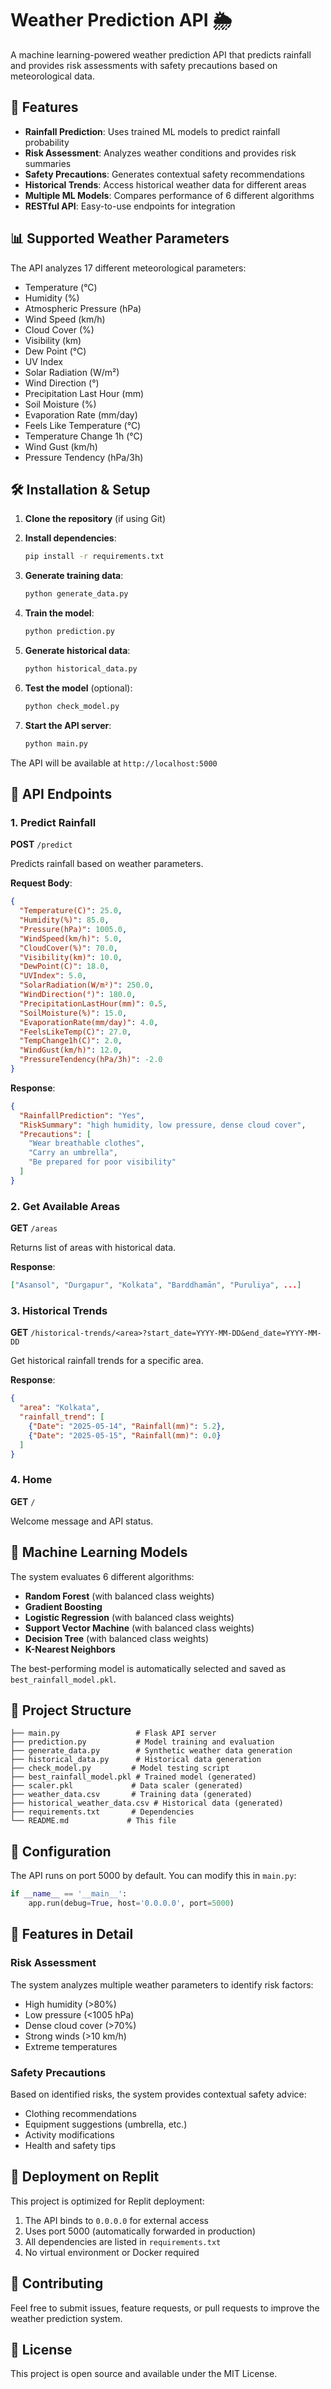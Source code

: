
# Weather Prediction API 🌦️

A machine learning-powered weather prediction API that predicts rainfall and provides risk assessments with safety precautions based on meteorological data.

## 🚀 Features

- **Rainfall Prediction**: Uses trained ML models to predict rainfall probability
- **Risk Assessment**: Analyzes weather conditions and provides risk summaries
- **Safety Precautions**: Generates contextual safety recommendations
- **Historical Trends**: Access historical weather data for different areas
- **Multiple ML Models**: Compares performance of 6 different algorithms
- **RESTful API**: Easy-to-use endpoints for integration

## 📊 Supported Weather Parameters

The API analyzes 17 different meteorological parameters:
- Temperature (°C)
- Humidity (%)
- Atmospheric Pressure (hPa)
- Wind Speed (km/h)
- Cloud Cover (%)
- Visibility (km)
- Dew Point (°C)
- UV Index
- Solar Radiation (W/m²)
- Wind Direction (°)
- Precipitation Last Hour (mm)
- Soil Moisture (%)
- Evaporation Rate (mm/day)
- Feels Like Temperature (°C)
- Temperature Change 1h (°C)
- Wind Gust (km/h)
- Pressure Tendency (hPa/3h)

## 🛠️ Installation & Setup

1. **Clone the repository** (if using Git)
2. **Install dependencies**:
   ```bash
   pip install -r requirements.txt
   ```

3. **Generate training data**:
   ```bash
   python generate_data.py
   ```

4. **Train the model**:
   ```bash
   python prediction.py
   ```

5. **Generate historical data**:
   ```bash
   python historical_data.py
   ```

6. **Test the model** (optional):
   ```bash
   python check_model.py
   ```

7. **Start the API server**:
   ```bash
   python main.py
   ```

The API will be available at `http://localhost:5000`

## 📡 API Endpoints

### 1. Predict Rainfall
**POST** `/predict`

Predicts rainfall based on weather parameters.

**Request Body**:
```json
{
  "Temperature(C)": 25.0,
  "Humidity(%)": 85.0,
  "Pressure(hPa)": 1005.0,
  "WindSpeed(km/h)": 5.0,
  "CloudCover(%)": 70.0,
  "Visibility(km)": 10.0,
  "DewPoint(C)": 18.0,
  "UVIndex": 5.0,
  "SolarRadiation(W/m²)": 250.0,
  "WindDirection(°)": 180.0,
  "PrecipitationLastHour(mm)": 0.5,
  "SoilMoisture(%)": 15.0,
  "EvaporationRate(mm/day)": 4.0,
  "FeelsLikeTemp(C)": 27.0,
  "TempChange1h(C)": 2.0,
  "WindGust(km/h)": 12.0,
  "PressureTendency(hPa/3h)": -2.0
}
```

**Response**:
```json
{
  "RainfallPrediction": "Yes",
  "RiskSummary": "high humidity, low pressure, dense cloud cover",
  "Precautions": [
    "Wear breathable clothes",
    "Carry an umbrella",
    "Be prepared for poor visibility"
  ]
}
```

### 2. Get Available Areas
**GET** `/areas`

Returns list of areas with historical data.

**Response**:
```json
["Asansol", "Durgapur", "Kolkata", "Barddhamān", "Puruliya", ...]
```

### 3. Historical Trends
**GET** `/historical-trends/<area>?start_date=YYYY-MM-DD&end_date=YYYY-MM-DD`

Get historical rainfall trends for a specific area.

**Response**:
```json
{
  "area": "Kolkata",
  "rainfall_trend": [
    {"Date": "2025-05-14", "Rainfall(mm)": 5.2},
    {"Date": "2025-05-15", "Rainfall(mm)": 0.0}
  ]
}
```

### 4. Home
**GET** `/`

Welcome message and API status.

## 🤖 Machine Learning Models

The system evaluates 6 different algorithms:
- **Random Forest** (with balanced class weights)
- **Gradient Boosting**
- **Logistic Regression** (with balanced class weights)
- **Support Vector Machine** (with balanced class weights)
- **Decision Tree** (with balanced class weights)
- **K-Nearest Neighbors**

The best-performing model is automatically selected and saved as `best_rainfall_model.pkl`.

## 📁 Project Structure

```
├── main.py                 # Flask API server
├── prediction.py           # Model training and evaluation
├── generate_data.py        # Synthetic weather data generation
├── historical_data.py      # Historical data generation
├── check_model.py         # Model testing script
├── best_rainfall_model.pkl # Trained model (generated)
├── scaler.pkl             # Data scaler (generated)
├── weather_data.csv       # Training data (generated)
├── historical_weather_data.csv # Historical data (generated)
├── requirements.txt       # Dependencies
└── README.md             # This file
```

## 🔧 Configuration

The API runs on port 5000 by default. You can modify this in `main.py`:

```python
if __name__ == '__main__':
    app.run(debug=True, host='0.0.0.0', port=5000)
```

## 🌟 Features in Detail

### Risk Assessment
The system analyzes multiple weather parameters to identify risk factors:
- High humidity (>80%)
- Low pressure (<1005 hPa)
- Dense cloud cover (>70%)
- Strong winds (>10 km/h)
- Extreme temperatures

### Safety Precautions
Based on identified risks, the system provides contextual safety advice:
- Clothing recommendations
- Equipment suggestions (umbrella, etc.)
- Activity modifications
- Health and safety tips

## 🚀 Deployment on Replit

This project is optimized for Replit deployment:
1. The API binds to `0.0.0.0` for external access
2. Uses port 5000 (automatically forwarded in production)
3. All dependencies are listed in `requirements.txt`
4. No virtual environment or Docker required

## 🤝 Contributing

Feel free to submit issues, feature requests, or pull requests to improve the weather prediction system.

## 📄 License

This project is open source and available under the MIT License.

